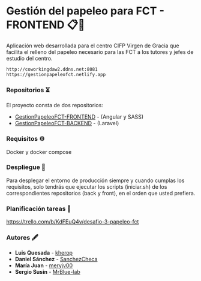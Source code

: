 # Gestión del papeleo para FCT - FRONTEND 📋📁
Aplicación web desarrollada para el centro CIFP Virgen de Gracia que facilita el relleno del papeleo necesario para las FCT a los tutores y jefes de estudio del centro.

```
http://coworkingdaw2.ddns.net:8081
https://gestionpapeleofct.netlify.app
```

### Repositorios ⏳
El proyecto consta de dos repositorios:
- [GestionPapeleoFCT-FRONTEND](https://github.com/meryjv00/GestionPapeleoFCT-FRONTEND) - (Angular y SASS)
- [GestionPapeleoFCT-BACKEND](https://github.com/meryjv00/GestionPapeleoFCT-BACKEND) - (Laravel)

### Requisitos ⚙
Docker y docker compose

### Despliegue  🧱
Para desplegar el entorno de producción siempre y cuando cumplas los requisitos, solo tendrás que ejecutar los scripts (iniciar.sh) de los correspondientes repositorios (back y front), en el orden que usted prefiera.

### Planificación tareas 📜 
https://trello.com/b/KdFEuQ4v/desafio-3-papeleo-fct

### Autores 🖋
* **Luis Quesada** - [kherop](https://github.com/kherop)
* **Daniel Sánchez** - [SanchezCheca](https://github.com/SanchezCheca)
* **María Juan** - [meryjv00](https://github.com/meryjv00)
* **Sergio Susin** - [MrBlue-lab](https://github.com/MrBlue-lab)

